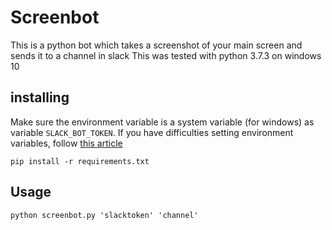 # Screenbot

This is a python bot which takes a screenshot of your main screen and sends it to a channel in slack
This was tested with python 3.7.3 on windows 10
## installing
Make sure the environment variable is a system variable (for windows) as variable `SLACK_BOT_TOKEN`.
If you have difficulties setting environment variables, follow [this article](https://www.computerhope.com/issues/ch000549.htm)
```
pip install -r requirements.txt
```

## Usage
```
python screenbot.py 'slacktoken' 'channel'
```